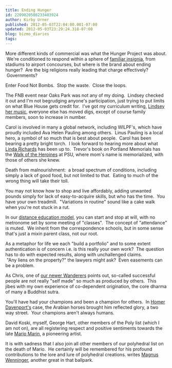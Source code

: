 ```yaml
---
title: Ending Hunger
id: 2209020508233403924
author: Kirby Urner
published: 2012-05-03T22:04:00.001-07:00
updated: 2012-05-03T23:29:24.318-07:00
blog: bizmo_diaries
tags: 
---
```


More different kinds of commercial was what the Hunger Project was about.  We're conditioned to respond within a sphere of [familiar insignia](http://grunch.net/archives/38), from stadiums to airport concourses, but where is the brand about ending hunger?  Are the big religions really leading that charge effectively?  Governments?

Enter Food Not Bombs.  Stop the waste.  Close the loops.

The FNB event near Oaks Park was not any of my doing.  Lindsey checked it out and I'm not begrudging anyone's participation, just trying to put limits on what Blue House gets credit for.  I've got my curriculum writing, [Lindsey her music](http://worldgame.blogspot.com/2012/04/gotta-have-coffee.html), everyone else has moved digs, except of course family members, soon to increase in number. 

Carol is involved in many a global network, including WILPF's, which have proudly included Ava Helen Pauling among others.  Linus Pauling is a local hero, a symbol of so much that is best about people.  Carol has been bearing a pretty bright torch.  I look forward to hearing more about what [Linda Richards](http://controlroom.blogspot.com/2008/09/wanderers-200892.html) has been up to.  Trevor's book on Portland Memorials has the [Walk of the Heroines](http://www.woh.pdx.edu/) at PSU, where mom's name is memorialized, with those of others she knew.

Death from malnourishment:  a broad spectrum of conditions, including simply a lack of good food, but not limited to that.  Eating to much of the wrong thing will take their toll. 

You may not know how to shop and live affordably, adding unwanted pounds simply for lack of easy-to-acquire skills, but who has the time.  You have your own treadmill.  "Variations in routine" sound like a cake walk when you're not stuck in a rut.

In our [distance education model](http://oreillyschool.com/), you can start and stop at will, with no metronome set by some meeting of "classes".  The concept of "attendance" is muted.  We inherit from the correspondence schools, but in some sense that's just a mixin parent class, not our root. 

As a metaphor for life we each "build a portfolio" and to some extent authentication is of concern i.e. is this really your own work?  The question has to do with expected results, along with unchallenged claims.  "Any liens on the property?" the lawyers might ask?  Even easements can be a problem.

As Chris, one of [our newer Wanderers](http://controlroom.blogspot.com/2010/06/wanderers-summer-retreat.html) points out, so-called successful people are not really "self made" so much as produced by others.  This jibes with my own experience of co-dependent origination, the core dharma of many a Buddhist sutra. 

You'll have had your champions and been a champion for others.  In [Homer Davenport's](http://mybizmo.blogspot.com/2012/04/our-hero-mr-ed.html) case, the Arabian horses brought him reflected glory, a two way street.  Your champions aren't always humans.

David Koski, myself, George Hart, other members of the Poly list (which I am not on), are all registering respect and positive sentiments towards the late [Mario Marin](http://www.mariomarin-poliedros.com/), a pioneering artist.

It is with sadness that I also join all other members of our polyhedral list on the death of Mario.  He certainly will be remembered for his profound contributions to the lore and lure of polyhedral creations.
writes [Magnus Wenninger](http://worldgame.blogspot.com/2011/06/visiting-geometer-priest.html), another great in that ballpark.